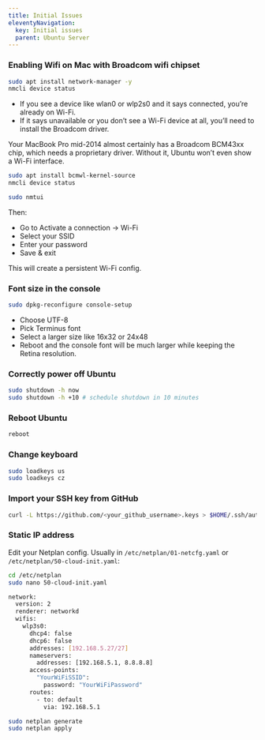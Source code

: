 ```yaml
---
title: Initial Issues
eleventyNavigation:
  key: Initial issues
  parent: Ubuntu Server   
---
```

### Enabling Wifi on Mac with Broadcom wifi chipset
```bash
sudo apt install network-manager -y
nmcli device status
```
- If you see a device like wlan0 or wlp2s0 and it says connected, you’re already on Wi-Fi.
- If it says unavailable or you don’t see a Wi-Fi device at all, you’ll need to install the Broadcom driver.

Your MacBook Pro mid-2014 almost certainly has a Broadcom BCM43xx chip, which needs a proprietary driver. Without it, Ubuntu won’t even show a Wi-Fi interface.

```bash
sudo apt install bcmwl-kernel-source
nmcli device status
```

```bash
sudo nmtui
```
Then:
- Go to Activate a connection → Wi-Fi
- Select your SSID
- Enter your password
- Save & exit

This will create a persistent Wi-Fi config.

### Font size in the console
```bash
sudo dpkg-reconfigure console-setup
```
- Choose UTF-8
- Pick Terminus font
- Select a larger size like 16x32 or 24x48
- Reboot and the console font will be much larger while keeping the Retina resolution.

### Correctly power off Ubuntu
```bash
sudo shutdown -h now
sudo shutdown -h +10 # schedule shutdown in 10 minutes
```

### Reboot Ubuntu
```bash
reboot
```

### Change keyboard
```bash
sudo loadkeys us
sudo loadkeys cz
```

### Import your SSH key from GitHub
```bash
curl -L https://github.com/<your_github_username>.keys > $HOME/.ssh/authorized_keys
```

### Static IP address
Edit your Netplan config. Usually in `/etc/netplan/01-netcfg.yaml` or `/etc/netplan/50-cloud-init.yaml`:
```bash
cd /etc/netplan
sudo nano 50-cloud-init.yaml
```

```bash
network:
  version: 2
  renderer: networkd
  wifis:
    wlp3s0:
      dhcp4: false
      dhcp6: false
      addresses: [192.168.5.27/27]
      nameservers:
        addresses: [192.168.5.1, 8.8.8.8]
      access-points:
        "YourWiFiSSID":
          password: "YourWiFiPassword"
      routes:
        - to: default
          via: 192.168.5.1
```

```bash
sudo netplan generate
sudo netplan apply
```



